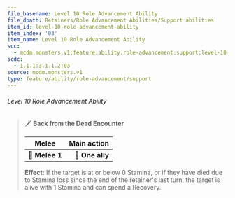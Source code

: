 ```yaml
---
file_basename: Level 10 Role Advancement Ability
file_dpath: Retainers/Role Advancement Abilities/Support abilities
item_id: level-10-role-advancement-ability
item_index: '03'
item_name: Level 10 Role Advancement Ability
scc:
  - mcdm.monsters.v1:feature.ability.role-advancement.support:level-10-role-advancement-ability
scdc:
  - 1.1.1:3.1.1.2:03
source: mcdm.monsters.v1
type: feature/ability/role-advancement/support
---
```


###### Level 10 Role Advancement Ability

<!-- -->
> 🗡 **Back from the Dead Encounter**
>
> | **Melee**      | **Main action** |
> | -------------- | --------------: |
> | **📏 Melee 1** | **🎯 One ally** |
>
> **Effect:** If the target is at or below 0 Stamina, or if they have died due to Stamina loss since the end of the retainer's last turn, the target is alive with 1 Stamina and can spend a Recovery.
